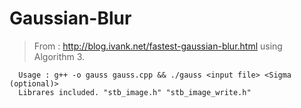 # Gaussian-Blur

>From : http://blog.ivank.net/fastest-gaussian-blur.html using Algorithm 3.

      Usage : g++ -o gauss gauss.cpp && ./gauss <input file> <Sigma (optional)>
      Librares included. "stb_image.h" "stb_image_write.h"
